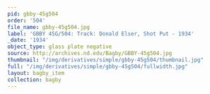 ```yaml
---
pid: gbby-45g504
order: '504'
file_name: gbby-45g504.jpg
label: 'GBBY 45G/504: Track: Donald Elser, Shot Put - 1934'
_date: '1934'
object_type: glass plate negative
source: http://archives.nd.edu/Bagby/GBBY-45g504.jpg
thumbnail: "/img/derivatives/simple/gbby-45g504/thumbnail.jpg"
full: "/img/derivatives/simple/gbby-45g504/fullwidth.jpg"
layout: bagby_item
collection: bagby
---
```

